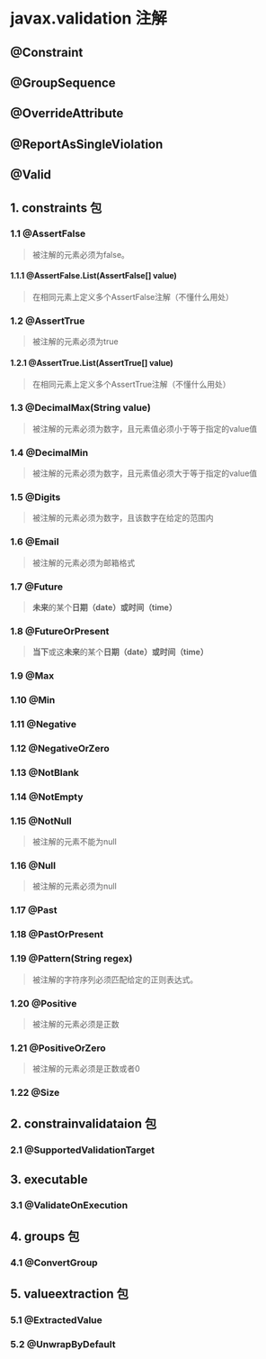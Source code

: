 # javax.validation 注解

## @Constraint

## @GroupSequence

## @OverrideAttribute

## @ReportAsSingleViolation

## @Valid

## 1. constraints 包

### 1.1 @AssertFalse

> 被注解的元素必须为false。

#### 1.1.1 @AssertFalse.List(AssertFalse[] value)

> 在相同元素上定义多个AssertFalse注解（不懂什么用处）

### 1.2 @AssertTrue

> 被注解的元素必须为true

#### 1.2.1 @AssertTrue.List(AssertTrue[] value)

> 在相同元素上定义多个AssertTrue注解（不懂什么用处）

### 1.3 @DecimalMax(String value)

> 被注解的元素必须为数字，且元素值必须小于等于指定的value值

### 1.4 @DecimalMin

> 被注解的元素必须为数字，且元素值必须大于等于指定的value值

### 1.5 @Digits

> 被注解的元素必须为数字，且该数字在给定的范围内

### 1.6 @Email

> 被注解的元素必须为邮箱格式

### 1.7 @Future

> **未来**的某个**日期（date）**或**时间（time）**

### 1.8 @FutureOrPresent

> **当下**或这**未来**的某个**日期（date）**或**时间（time）**

### 1.9 @Max

### 1.10 @Min

### 1.11 @Negative

### 1.12 @NegativeOrZero

### 1.13 @NotBlank

### 1.14 @NotEmpty

### 1.15 @NotNull

> 被注解的元素不能为null

### 1.16 @Null

> 被注解的元素必须为null

### 1.17 @Past

### 1.18 @PastOrPresent

### 1.19 @Pattern(String regex)

> 被注解的字符序列必须匹配给定的正则表达式。

### 1.20 @Positive

> 被注解的元素必须是正数

### 1.21 @PositiveOrZero

> 被注解的元素必须是正数或者0

### 1.22 @Size

## 2. constrainvalidataion 包

### 2.1 @SupportedValidationTarget

## 3. executable

### 3.1 @ValidateOnExecution

## 4. groups 包

### 4.1 @ConvertGroup

## 5. valueextraction 包

### 5.1 @ExtractedValue

### 5.2 @UnwrapByDefault
